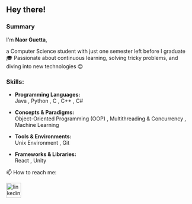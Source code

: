 ## Hey there!
### Summary
I'm **Naor Guetta**,

a Computer Science student with just one semester left before I graduate 🎓
Passionate about continuous learning, solving tricky problems, and diving into new technologies 😊

### Skills:
* **Programming Languages:**  
  Java , Python , C , C++ , C#

* **Concepts & Paradigms:**  
  Object-Oriented Programming (OOP) , Multithreading & Concurrency , Machine Learning 

* **Tools & Environments:**  
  Unix Environment , Git

* **Frameworks & Libraries:**  
  React , Unity
  
📫 How to reach me: 

[<img src='https://cdn.jsdelivr.net/npm/simple-icons@3.0.1/icons/linkedin.svg' alt='linkedin' height='40'>](https://www.linkedin.com/in/https://www.linkedin.com/in/naor-guetta-899611290//)  
